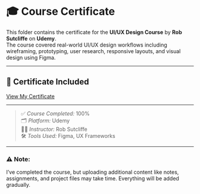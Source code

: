 # 🎓 Course Certificate

This folder contains the certificate for the **UI/UX Design Course** by **Rob Sutcliffe** on **Udemy**.  
The course covered real-world UI/UX design workflows including wireframing, prototyping, user research, responsive layouts, and visual design using Figma.

---

## 📄 Certificate Included
[View My Certificate](https://drive.google.com/file/d/1HEwFH8iNMpGwlokd4seFjB2r2XerCFrw/view?usp=sharing)

---

> ✅ *Course Completed:* 100%  
> 🗂 *Platform:* Udemy  
> 👨‍🏫 *Instructor:* Rob Sutcliffe  
> 🛠️ *Tools Used:* Figma, UX Frameworks

---

### ⚠️ **Note:**  
I’ve completed the course, but uploading additional content like notes, assignments, and project files may take time. Everything will be added gradually.

